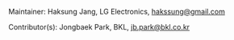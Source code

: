 Maintainer: Haksung Jang, LG Electronics, hakssung@gmail.com

Contributor(s):
Jongbaek Park, BKL, jb.park@bkl.co.kr
